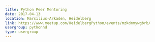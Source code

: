 ```yaml
---
title: Python Peer Mentoring
date: 2017-04-13
location: Marsilius-Arkaden, Heidelberg
link: https://www.meetup.com/HeidelbergPython/events/mzkdmmywgbrb/
usergroup: pythonhd
type: usergroup
---
```

